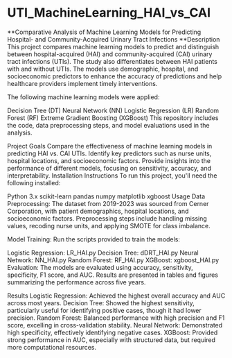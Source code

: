 # UTI_MachineLearning_HAI_vs_CAI
**Comparative Analysis of Machine Learning Models for Predicting Hospital- and Community-Acquired Urinary Tract Infections
**Description
This project compares machine learning models to predict and distinguish between hospital-acquired (HAI) and community-acquired (CAI) urinary tract infections (UTIs). The study also differentiates between HAI patients with and without UTIs. The models use demographic, hospital, and socioeconomic predictors to enhance the accuracy of predictions and help healthcare providers implement timely interventions.

The following machine learning models were applied:

Decision Tree (DT)
Neural Network (NN)
Logistic Regression (LR)
Random Forest (RF)
Extreme Gradient Boosting (XGBoost)
This repository includes the code, data preprocessing steps, and model evaluations used in the analysis.

Project Goals
Compare the effectiveness of machine learning models in predicting HAI vs. CAI UTIs.
Identify key predictors such as nurse units, hospital locations, and socioeconomic factors.
Provide insights into the performance of different models, focusing on sensitivity, accuracy, and interpretability.
Installation Instructions
To run this project, you'll need the following installed:

Python 3.x
scikit-learn
pandas
numpy
matplotlib
xgboost
Usage
Data Preprocessing: The dataset from 2019-2023 was sourced from Cerner Corporation, with patient demographics, hospital locations, and socioeconomic factors. Preprocessing steps include handling missing values, recoding nurse units, and applying SMOTE for class imbalance.

Model Training: Run the scripts provided to train the models:

Logistic Regression: LR_HAI.py
Decision Tree: dDRT_HAI.py
Neural Network: NN_HAI.py
Random Forest: RF_HAI.py
XGBoost: xgboost_HAI.py
Evaluation: The models are evaluated using accuracy, sensitivity, specificity, F1 score, and AUC. Results are presented in tables and figures summarizing the performance across five years.

Results
Logistic Regression: Achieved the highest overall accuracy and AUC across most years.
Decision Tree: Showed the highest sensitivity, particularly useful for identifying positive cases, though it had lower precision.
Random Forest: Balanced performance with high precision and F1 score, excelling in cross-validation stability.
Neural Network: Demonstrated high specificity, effectively identifying negative cases.
XGBoost: Provided strong performance in AUC, especially with structured data, but required more computational resources.
